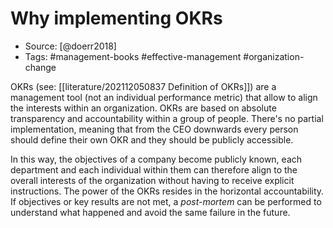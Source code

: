 # Why implementing OKRs
- Source: [@doerr2018]
- Tags: #management-books #effective-management #organization-change 

OKRs (see: [[literature/202112050837 Definition of OKRs]]) are a management tool (not an individual performance metric) that allow to align the interests within an organization. OKRs are based on absolute transparency and accountability within a group of people. There's no partial implementation, meaning that from the CEO downwards every person should define their own OKR and they should be publicly accessible. 

In this way, the objectives of a company become publicly known, each department and each individual within them can therefore align to the overall interests of the organization without having to receive explicit instructions. The power of the OKRs resides in the horizontal accountability. If objectives or key results are not met, a *post-mortem* can be performed to understand what happened and avoid the same failure in the future. 